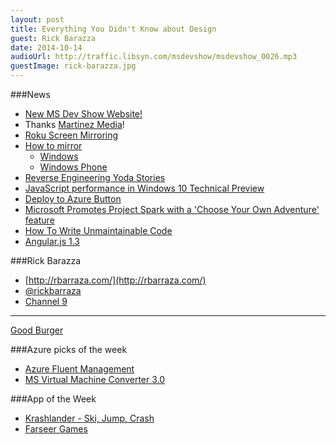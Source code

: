 ```yaml
---
layout: post
title: Everything You Didn't Know about Design
guest: Rick Barazza
date: 2014-10-14
audioUrl: http://traffic.libsyn.com/msdevshow/msdevshow_0026.mp3
guestImage: rick-barazza.jpg
---
```


###News

 - [New MS Dev Show Website!](http://msdevshow.com)
  - Thanks [Martinez Media](http://www.martinezmedia.net/)!
 - [Roku Screen Mirroring](http://www.wpcentral.com/roku-screen-mirroring-beta-launched-windows-phone-8-and-windows-8)
  - [How to mirror](http://blogs.windows.com/bloggingwindows/2014/10/10/roku-rolls-out-screen-mirroring-beta-for-windows-8-1-and-windows-phone-8-1-devices/)
     - [Windows](http://windows.microsoft.com/en-us/windows-8/project-wireless-screen-miracast)
     - [Windows Phone](http://www.windowsphone.com/en-us/how-to/wp8/connectivity/project-my-phone-screen)
 - [Reverse Engineering Yoda Stories](http://www.zachtronics.com/yoda-stories/)
 - [JavaScript performance in Windows 10 Technical Preview](http://blogs.msdn.com/b/ie/archive/2014/10/09/announcing-key-advances-to-javascript-performance-in-windows-10-technical-preview.aspx)
 - [Deploy to Azure Button](http://www.bradygaster.com/post/the-deploy-to-azure-button)
 - [Microsoft Promotes Project Spark with a 'Choose Your Own Adventure' feature](http://news.microsoft.com/stories/project-spark/)
 - [How To Write Unmaintainable Code](https://www.thc.org/root/phun/unmaintain.html)
 - [Angular.js 1.3](http://angularjs.blogspot.com/2014/10/angularjs-130-superluminal-nudge.html)

###Rick Barazza

-   [http://rbarraza.com/](http://rbarraza.com/)
-   [@rickbarraza](http://twitter.com/rickbarraza)
-   [Channel 9](https://channel9.msdn.com/Niners/rbarraza)

----------

[Good Burger](http://www.netflix.com/WiMovie/60028097)

###Azure picks of the week

 - [Azure Fluent Management](http://fluentmanagement.elastacloud.com/)
 - [MS Virtual Machine Converter 3.0](http://blogs.technet.com/b/scvmm/archive/2014/10/13/microsoft-virtual-machine-converter-3-0-is-now-available-for-download.aspx)

###App of the Week

 - [Krashlander - Ski, Jump, Crash](http://www.windowsphone.com/s?appId=074783bd-21a0-4fa2-b535-9f98a83157ed)
  - [Farseer Games](http://www.farseergames.com/krashlander/)

